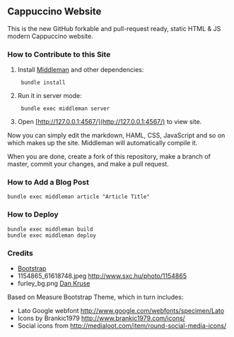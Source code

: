 ## Cappuccino Website

This is the new GitHub forkable and pull-request ready, static HTML & JS modern Cappuccino website.

### How to Contribute to this Site

1. Install [Middleman](middlemanapp.com) and other dependencies:

        bundle install

2. Run it in server mode:

        bundle exec middleman server

3. Open [http://127.0.0.1:4567/](http://127.0.0.1:4567/) to view site.

Now you can simply edit the markdown, HAML, CSS, JavaScript and so on which makes up the site. Middleman will automatically compile it.

When you are done, create a fork of this repository, make a branch of master, commit your changes, and make a pull request.

### How to Add a Blog Post

    bundle exec middleman article "Article Title"

### How to Deploy

    bundle exec middleman build
    bundle exec middleman deploy

### Credits

* [Bootstrap](http://twitter.github.com/bootstrap/)
* 1154865_61618748.jpeg http://www.sxc.hu/photo/1154865
* furley_bg.png [Dan Kruse](http://subtlepatterns.com/light-sketch/)

Based on Measure Bootstrap Theme, which in turn includes:

* Lato Google webfont http://www.google.com/webfonts/specimen/Lato
* Icons by Brankic1979 http://www.brankic1979.com/icons/
* Social icons from http://medialoot.com/item/round-social-media-icons/
